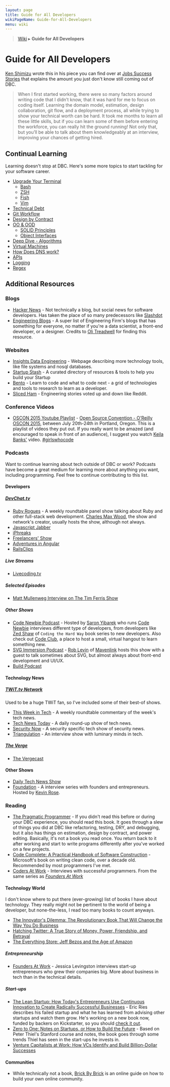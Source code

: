 ```yaml
---
layout: page
title: Guide for All Developers
wikiPageName: Guide-for-All-Developers
menu: wiki
---
```


> [Wiki](Home) ▸ **Guide for All Developers**

# Guide for All Developers

[Ken Shimizu](https://twitter.com/vice_versus_) wrote this in his piece you can find over at [Jobs Success Stories](Jobs-Success-Stories) that explains the amount you just don't know still coming out of DBC.

> When I first started working, there were so many factors around writing code that I didn’t know, that it was hard for me to focus on coding itself. Learning the domain model, estimation, design collaboration, git flow, and a deployment process, all while trying to show your technical worth can be hard. It took me months to learn all these little skills, but if you can learn some of them before entering the workforce, you can really hit the ground running! Not only that, but you’ll be able to talk about them knowledgeably at an interview, improving your chances of getting hired.

## Continual Learning

Learning doesn't stop at DBC. Here's some more topics to start tackling for your software career.

* [Upgrade Your Terminal](Guide-Learning-Terminal)
	* [Bash](Guide-Learning-Terminal#bash)
	* [ZSH](Guide-Learning-Terminal#zsh)
	* [Fish](Guide-Learning-Terminal#fish)
	* [Vim](Guide-Learning-Terminal#vim)
* [Technical Debt](Guide-Learning-Tech-Debt)
* [Git Workflow](Guide-Learning-Git-Workflow)
* [Design by Contract](Guide-Learning-DBC)
* [OO & OOD](Guide-Learning-OO)
	* [SOLID Principles](Guide-Learning-OO#solid-principles)
	* [Object Interfaces](Guide-Learning-OO#object-interfaces)
* [Deep Dive - Algorithms](Guide-Learning-Algorithms)
* [Virtual Machines](Guide-Learning-Virtual-Machines)
* [How Does DNS work?](Guide-Learning-DNS)
* [APIs](Guide-Learning-API)
* [Logging](Guide-Learning-Logging)
* [Regex](Guide-Learning-Regex)

## Additional Resources

### Blogs

* [Hacker News](https://news.ycombinator.com/news) - Not technically a blog, but social news for software developers. Has taken the place of so many predecessors like [Slashdot](http://slashdot.org/)
* [Engineering Blogs](https://github.com/kilimchoi/engineering-blogs) - A super list of Engineering Firm's blogs that has something for everyone, no matter if you're a data scientist, a front-end developer, or a designer. Credits to [Oli Treadwell](https://github.com/olitreadwell) for finding this resource.

### Websites

* [Insights Data Engineering](http://insightdataengineering.com/blog/pipeline_map.html) - Webpage describing more technology tools, like file systems and nosql databases.
* [Startup Stash](http://startupstash.com/) - A curated directory of resources & tools to help you build your Startup
* [Bento](https://www.bento.io/) - Learn to code and what to code next - a grid of technologies and tools to research to learn as a developer.
* [Sliced Ham](http://www.slicedham.co/) - Engineering stories voted up and down like Reddit.

### Conference Videos

* [OSCON 2015 Youtube Playlist](https://www.youtube.com/playlist?list=PL055Epbe6d5YhDchEvY3O4nIuSLYyrx7K) - [Open Source Convention - O'Reilly OSCON 2015](http://www.oscon.com/open-source-2015), between July 20th-24th in Portland, Oregon. This is a playlist of videos they put out. If you really want to be amazed (and encouraged to speak in front of an audience), I suggest you watch [Keila Banks'](https://www.youtube.com/watch?v=xkTcSoQ-q5Q) video. [#girlswhocode](http://girlswhocode.com/)

### Podcasts

Want to continue learning about tech outside of DBC or work? Podcasts have become a great medium for learning more about anything you want, including programming. Feel free to continue contributing to this list.

#### Developers

##### [DevChat.tv](http://devchat.tv/)
* [Ruby Rogues](http://devchat.tv/ruby-rogues/) - A weekly roundtable panel show talking about Ruby and other full-stack web development. [Charles Max Wood](https://twitter.com/cmaxw), the show and network's creator, usually hosts the show, although not always.
* [Javascript Jabber](http://devchat.tv/js-jabber)
* [iPhreaks](http://devchat.tv/iphreaks)
* [Freelancers' Show](http://devchat.tv/freelancers)
* [Adventures in Angular](http://devchat.tv/adventures-in-angular)
* [RailsClips](http://devchat.tv/rails-clips)

##### Live Streams
* [Livecoding.tv](http://livecoding.tv/)

##### Selected Episodes
* [Matt Mullenweg Interview on The Tim Ferris Show](http://fourhourworkweek.com/2015/02/09/matt-mullenweg/)

##### Other Shows
* [Code Newbie Podcast](http://www.codenewbie.org/podcast) - Hosted by [Saron Yibarek](https://twitter.com/saronyitbarek) who runs [Code Newbie](http://www.codenewbie.org/) interviews different type of developers, from developers like [Zed Shaw](http://www.codenewbie.org/podcast/the-hard-way) of `Coding the Hard Way` book series to new developers. Also check out [Code Club](http://www.codenewbie.org/code-club), a place to host a small, virtual hangout to learn something new.
* [SVG Immersion Podcast](http://svgimmersion.com/) - [Rob Levin](https://twitter.com/roblevintennis) of [Mavenlink](https://www.mavenlink.com/) hosts this show with a guest to talk sometimes about SVG, but almost always about front-end development and UI/UX.
* [Build Podcast](http://build-podcast.com/)

#### Technology News

##### [TWiT.tv Network](http://twit.tv/)

Used to be a huge TWiT fan, so I've included some of their best-of shows.

* [This Week in Tech](http://twit.tv/show/this-week-in-tech/) - A weekly roundtable commentary of the week's tech news.
* [Tech News Today](http://twit.tv/show/tech-news-today) - A daily round-up show of tech news.
* [Security Now](http://twit.tv/show/security-now) - A security specific tech show of security news.
* [Triangulation](http://twit.tv/show/triangulation) - An interview show with luminary minds in tech.

##### [The Verge](http://www.theverge.com)

* [The Vergecast](http://www.theverge.com/label/the-vergecast)

#### Other Shows

* [Daily Tech News Show](http://www.dailytechnewsshow.com/)
* [Foundation](http://foundation.bz/) - A interview series with founders and entrepreneurs. Hosted by [Kevin Rose](https://twitter.com/kevinrose).

### Reading

* [The Pragmatic Programmer](http://www.amazon.com/The-Pragmatic-Programmer-Journeyman-Master/dp/020161622X) - If you didn't read this before or during your DBC experience, you should read this book. It goes through a slew of things you did at DBC like refactoring, testing, DRY, and debugging, but it also has things on estimation, design by contract, and power editing. Basically, it's not a book you read once. You return back to it after working and start to write programs differently after you've worked on a few projects.
* [Code Complete: A Practical Handbook of Software Construction](http://www.amazon.com/Code-Complete-Practical-Handbook-Construction/dp/0735619670/) - Microsoft's book on writing clean code, over a decade old. Recommended by most programmers I've met.
* [Coders At Work](http://www.amazon.com/Coders-Work-Reflections-Craft-Programming/dp/1430219483) - Interviews with successful programmers. From the same series as *[Founders At Work](#founders-at-work)*

#### Technology World

I don't know where to put there (ever-growing) list of books I have about technology. They really might not be pertinent to the world of being a developer, but none-the-less, I read too many books to count anyways.

* [The Innovator's Dilemma: The Revolutionary Book That Will Change the Way You Do Business](http://www.amazon.com/The-Innovators-Dilemma-Revolutionary-Business/dp/0062060244)
* [Hatching Twitter: A True Story of Money, Power, Friendship, and Betrayal](http://www.amazon.com/Hatching-Twitter-Story-Friendship-Betrayal/dp/1591847087)
* [The Everything Store: Jeff Bezos and the Age of Amazon](http://www.amazon.com/Everything-Store-Jeff-Bezos-Amazon/dp/0316219282)

##### Entrepreneurship

* <a id="founders-at-work"></a>[Founders At Work](http://www.amazon.com/Founders-Work-Stories-Startups-Early/dp/1430210788) - Jessica Levingston interviews start-up entrepreneurs who grew their companies big. More about business in tech than in the technical details.

##### Start-ups

* [The Lean Startup: How Today's Entrepreneurs Use Continuous Innovation to Create Radically Successful Businesses](http://www.amazon.com/The-Lean-Startup-Entrepreneurs-Continuous/dp/0307887898) - Eric Ries describes his failed startup and what he has learned from advising other startups and watch them grow. He's working on a new book now, funded by backers on Kickstarter, so you should [check it out](https://www.kickstarter.com/projects/881308232/only-on-kickstarter-the-leaders-guide-by-eric-ries).
* [Zero to One: Notes on Startups, or How to Build the Future](http://www.amazon.com/Zero-One-Notes-Startups-Future/dp/0804139296) - Based on Peter Thiel's Stanford course and notes, the book goes through some trends Thiel has seen in the start-ups he invests in.
* [Venture Capitalists at Work: How VCs Identify and Build Billion-Dollar Successes](http://www.amazon.com/Venture-Capitalists-Work-Billion-Dollar-Successes/dp/1430238372)

#### Communities

* While technically not a book, [Brick By Brick](http://www.communitybuildingguide.com) is an online guide on how to build your own online community.
